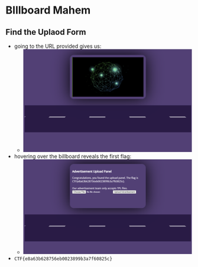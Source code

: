 # BIllboard Mahem
## Find the Uplaod Form
* going to the URL provided gives us:
  * ![](2022-07-15-20-11-43.png)
* hovering over the billboard reveals the first flag:
  * ![](2022-07-15-20-12-05.png)
* `CTF{e8a63b628756eb0023899b3a7f60825c}`

##